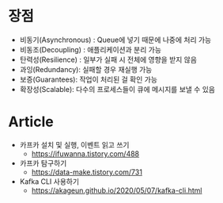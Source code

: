 # 장점
- 비동기(Asynchronous) : Queue에 넣기 때문에 나중에 처리 가능
- 비동조(Decoupling) : 애플리케이션과 분리 가능
- 탄력성(Resilience) : 일부가 실패 시 전체에 영향을 받지 않음
- 과잉(Redundancy): 실패할 경우 재실행 가능
- 보증(Guarantees): 작업이 처리된 걸 확인 가능
- 확장성(Scalable): 다수의 프로세스들이 큐에 메시지를 보낼 수 있음

# Article
- 카프카 설치 및 실행, 이벤트 읽고 쓰기
    - https://ifuwanna.tistory.com/488
- 카프카 탐구하기
    - https://data-make.tistory.com/731
- Kafka CLI 사용하기
    - https://akageun.github.io/2020/05/07/kafka-cli.html
